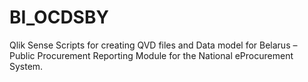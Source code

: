 # BI_OCDSBY
Qlik Sense Scripts for creating QVD files and Data model for Belarus – Public Procurement Reporting Module for the National eProcurement System.
